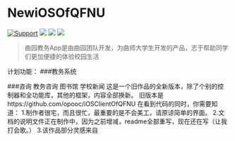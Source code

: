 # NewiOSOfQFNU
[![Support](https://img.shields.io/badge/support-iOS%208%2B%20-blue.svg?style=flat)](https://www.apple.com/nl/ios/)
![](https://img.shields.io/badge/lanuage-Objective--C-brightgreen.svg)
![](https://img.shields.io/badge/pod-1.1.1-red.svg)
![](https://img.shields.io/badge/license-apache-green.svg)

> 曲园教务App是由曲园团队开发，为曲师大学生开发的产品，志于帮助同学们更加便捷的体验校园生活

计划功能：
###教务系统

###咨询
教务咨询
图书馆
学校新闻
这是一个旧作品的全新版本，除了个别的控制器和全功能库，其他的框架，内容全部换新。
旧版本是https://github.com/opooc/iOSClientOfQFNU
在看到代码的同时，你需要知道：
1.制作者很宅，而且很忙，最重要的是不会美工，请原谅简单的界面。
2.文档的说明文件正在制作中，因为之前增减，readme全部重写，现在还在写（让我打会歌。）
3.该作品部分灵感来自
